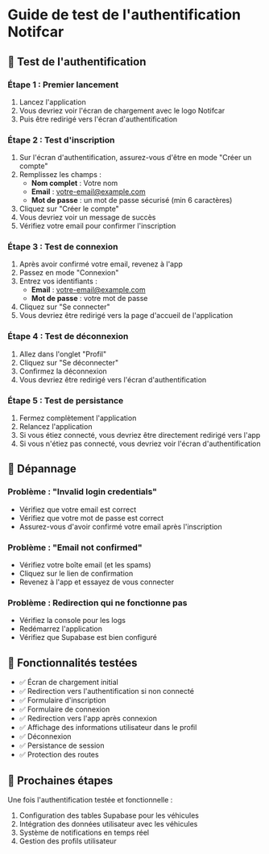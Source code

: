 # Guide de test de l'authentification Notifcar

## 🧪 **Test de l'authentification**

### **Étape 1 : Premier lancement**
1. Lancez l'application
2. Vous devriez voir l'écran de chargement avec le logo Notifcar
3. Puis être redirigé vers l'écran d'authentification

### **Étape 2 : Test d'inscription**
1. Sur l'écran d'authentification, assurez-vous d'être en mode "Créer un compte"
2. Remplissez les champs :
   - **Nom complet** : Votre nom
   - **Email** : votre-email@example.com
   - **Mot de passe** : un mot de passe sécurisé (min 6 caractères)
3. Cliquez sur "Créer le compte"
4. Vous devriez voir un message de succès
5. Vérifiez votre email pour confirmer l'inscription

### **Étape 3 : Test de connexion**
1. Après avoir confirmé votre email, revenez à l'app
2. Passez en mode "Connexion"
3. Entrez vos identifiants :
   - **Email** : votre-email@example.com
   - **Mot de passe** : votre mot de passe
4. Cliquez sur "Se connecter"
5. Vous devriez être redirigé vers la page d'accueil de l'application

### **Étape 4 : Test de déconnexion**
1. Allez dans l'onglet "Profil"
2. Cliquez sur "Se déconnecter"
3. Confirmez la déconnexion
4. Vous devriez être redirigé vers l'écran d'authentification

### **Étape 5 : Test de persistance**
1. Fermez complètement l'application
2. Relancez l'application
3. Si vous étiez connecté, vous devriez être directement redirigé vers l'app
4. Si vous n'étiez pas connecté, vous devriez voir l'écran d'authentification

## 🔧 **Dépannage**

### **Problème : "Invalid login credentials"**
- Vérifiez que votre email est correct
- Vérifiez que votre mot de passe est correct
- Assurez-vous d'avoir confirmé votre email après l'inscription

### **Problème : "Email not confirmed"**
- Vérifiez votre boîte email (et les spams)
- Cliquez sur le lien de confirmation
- Revenez à l'app et essayez de vous connecter

### **Problème : Redirection qui ne fonctionne pas**
- Vérifiez la console pour les logs
- Redémarrez l'application
- Vérifiez que Supabase est bien configuré

## 📱 **Fonctionnalités testées**

- ✅ Écran de chargement initial
- ✅ Redirection vers l'authentification si non connecté
- ✅ Formulaire d'inscription
- ✅ Formulaire de connexion
- ✅ Redirection vers l'app après connexion
- ✅ Affichage des informations utilisateur dans le profil
- ✅ Déconnexion
- ✅ Persistance de session
- ✅ Protection des routes

## 🎯 **Prochaines étapes**

Une fois l'authentification testée et fonctionnelle :
1. Configuration des tables Supabase pour les véhicules
2. Intégration des données utilisateur avec les véhicules
3. Système de notifications en temps réel
4. Gestion des profils utilisateur
